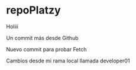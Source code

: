 # repoPlatzy

Holiii

Un commit más desde Github

Nuevo commit para probar Fetch

Cambios desde mi rama local llamada developer01